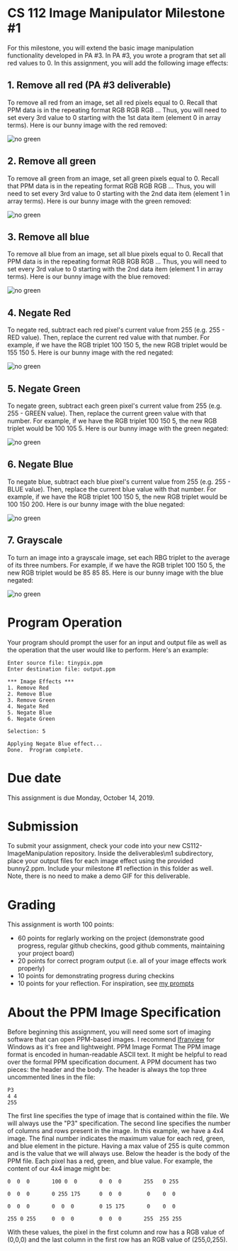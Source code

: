 # CS 112 Image Manipulator Milestone #1
For this milestone, you will extend the basic image manipulation functionality developed in PA #3.  In PA #3, you wrote a program that set all red values to 0.  In this assignment, you will add the following image effects:

## 1. Remove all red (PA #3 deliverable)
To remove all red from an image, set all red pixels equal to 0.  Recall that PPM data is in the repeating format RGB RGB RGB ...
Thus, you will need to set every 3rd value to 0 starting with the 1st data item (element 0 in array terms).  Here is our bunny image with the red removed:

![no green](bunny_remove_red.png)  

## 2. Remove all green
To remove all green from an image, set all green pixels equal to 0.  Recall that PPM data is in the repeating format RGB RGB RGB ...
Thus, you will need to set every 3rd value to 0 starting with the 2nd data item (element 1 in array terms).  Here is our bunny image with the green removed:

![no green](bunny_remove_green.png)  

## 3. Remove all blue
To remove all blue from an image, set all blue pixels equal to 0.  Recall that PPM data is in the repeating format RGB RGB RGB ...
Thus, you will need to set every 3rd value to 0 starting with the 2nd data item (element 1 in array terms).  Here is our bunny image with the blue removed:

![no green](bunny_remove_blue.png)  

## 4. Negate Red
To negate red, subtract each red pixel's current value from 255 (e.g. 255 - RED value).  Then, replace the current red value with that number.  For example, if we have the RGB triplet 100 150 5, the new RGB triplet would be 155 150 5.  Here is our bunny image with the red negated:

![no green](bunny_negate_red.png)  

## 5. Negate Green
To negate green, subtract each green pixel's current value from 255 (e.g. 255 - GREEN value).  Then, replace the current green value with that number.  For example, if we have the RGB triplet 100 150 5, the new RGB triplet would be 100 105 5.  Here is our bunny image with the green negated:

![no green](bunny_negate_green.png)  

## 6. Negate Blue
To negate blue, subtract each blue pixel's current value from 255 (e.g. 255 - BLUE value).  Then, replace the current blue value with that number.  For example, if we have the RGB triplet 100 150 5, the new RGB triplet would be 100 150 200.  Here is our bunny image with the blue negated:

![no green](bunny_negate_blue.png)  

## 7. Grayscale
To turn an image into a grayscale image, set each RBG triplet to the average of its three numbers.  For example, if we have the RGB triplet 100 150 5, the new RGB triplet would be 85 85 85.  Here is our bunny image with the blue negated:

![no green](bunny_grayscale.png)

# Program Operation
Your program should prompt the user for an input and output file as well as the operation that the user would like to perform.  Here's an example:

```
Enter source file: tinypix.ppm
Enter destination file: output.ppm

*** Image Effects ***
1. Remove Red
2. Remove Blue
3. Remove Green
4. Negate Red
5. Negate Blue
6. Negate Green

Selection: 5

Applying Negate Blue effect...
Done.  Program complete.
```

# Due date
This assignment is due Monday, October 14, 2019. 

# Submission
To submit your assignment, check your code into your new CS112-ImageManipulation repository.  Inside the deliverables\m1 subdirectory, place your output files for each image effect using the provided bunny2.ppm.  Include your milestone #1 reflection in this folder as well.  Note, there is no need to make a demo GIF for this deliverable.

# Grading
This assignment is worth 100 points:
* 60 points for reglarly working on the project (demonstrate good progress, regular github checkins, good github comments, maintaining your project board)
* 20 points for correct program output (i.e. all of your image effects work properly)
* 10 points for demonstrating progress during checkins 
* 10 points for your reflection.  For inspiration, see [my prompts](../../docs/sample_reflection.md) 

# About the PPM Image Specification
Before beginning this assignment, you will need some sort of imaging software that can open PPM-based images.  I recommend  [Ifranview](https://www.irfanview.info/files/iview453_x64.zip) for Windows as it's free and lightweight.
PPM Image Format
The PPM image format is encoded in human-readable ASCII text.  It might be helpful to read over the formal PPM specification document. A PPM document has two pieces: the header and the body.  The header is always the top three uncommented lines in the file:
```
P3
4 4
255
```
The first line specifies the type of image that is contained within the file.  We will always use the "P3" specification.  The second line specifies the number of columns and rows present in the image.  In this example, we have a 4x4 image.  The final number indicates the maximum value for each red, green, and blue element in the picture.  Having a max value of 255 is quite common and is the value that we will always use.  Below the header is the body of the PPM file.  Each pixel has a red, green, and blue value.  For example, the content of our 4x4 image might be:
```
0  0  0       100 0  0       0  0  0       255   0 255

0  0  0       0 255 175      0  0  0        0    0  0

0  0  0       0  0  0        0 15 175       0    0  0

255 0 255     0  0  0        0  0  0       255  255 255
```
With these values, the pixel in the first column and row has a RGB value of (0,0,0) and the last column in the first row has an RGB value of (255,0,255). 



